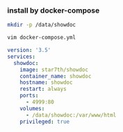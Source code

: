### install by docker-compose

```bash
mkdir -p /data/showdoc

vim docker-compose.yml

```

```yaml
version: '3.5'
services:
  showdoc:
    image: star7th/showdoc
    container_name: showdoc
    hostname: showdoc
    restart: always
    ports:
      - 4999:80
    volumes:
      - /data/showdoc:/var/www/html
    privileged: true

```

